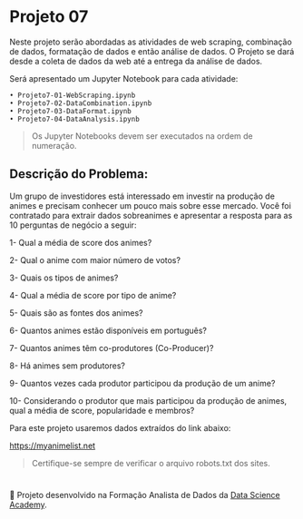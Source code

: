 # Projeto 07

Neste projeto serão abordadas as atividades de web scraping, combinação de dados, formatação de dados e então análise de dados. 
O Projeto se dará desde a coleta de dados da web até a entrega da análise de dados.

Será apresentado um Jupyter Notebook para cada atividade:

    • Projeto7-01-WebScraping.ipynb
    • Projeto7-02-DataCombination.ipynb
    • Projeto7-03-DataFormat.ipynb
    • Projeto7-04-DataAnalysis.ipynb
>Os Jupyter Notebooks devem ser executados na ordem de numeração.

## Descrição do Problema:
Um grupo de investidores está interessado em investir na produção de animes e precisam conhecer um pouco mais sobre esse mercado. 
Você foi contratado para extrair dados sobreanimes e apresentar a resposta para as 10 perguntas de negócio a seguir:

1- Qual a média de score dos animes?

2- Qual o anime com maior número de votos?

3- Quais os tipos de animes?

4- Qual a média de score por tipo de anime?

5- Quais são as fontes dos animes?

6- Quantos animes estão disponíveis em português?

7- Quantos animes têm co-produtores (Co-Producer)?

8- Há animes sem produtores?

9- Quantos vezes cada produtor participou da produção de um
anime?

10- Considerando o produtor que mais participou da produção de animes, qual a média de score, popularidade e membros?

Para este projeto usaremos dados extraídos do link abaixo:

https://myanimelist.net

>Certifique-se sempre de verificar o arquivo robots.txt dos sites.

#

📌 Projeto desenvolvido na Formação Analista de Dados da [Data Science Academy](https://www.datascienceacademy.com.br/).

